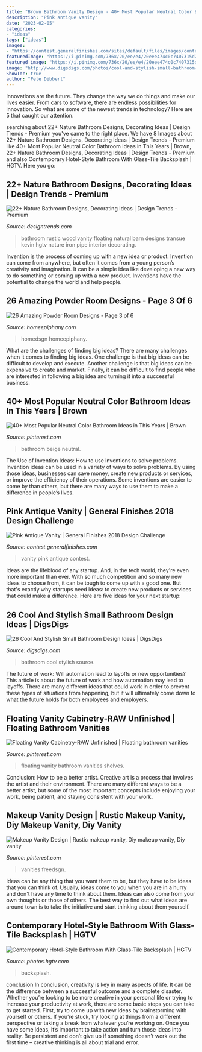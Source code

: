 ```yaml
---
title: "Brown Bathroom Vanity Design - 40+ Most Popular Neutral Color Bathroom Ideas In This Years"
description: "Pink antique vanity"
date: "2023-02-05"
categories:
- "ideas"
tags: ["ideas"]
images:
- "https://contest.generalfinishes.com/sites/default/files/images/contest/project-images/image_389.jpeg"
featuredImage: "https://i.pinimg.com/736x/20/ee/e4/20eee474c0c7407315d2f0063b254a22.jpg"
featured_image: "https://i.pinimg.com/736x/20/ee/e4/20eee474c0c7407315d2f0063b254a22.jpg"
image: "http://www.digsdigs.com/photos/cool-and-stylish-small-bathroom-design-ideas-20.jpg"
ShowToc: true
author: "Pete Dibbert"
---
```



Innovations are the future. They change the way we do things and make our lives easier. From cars to software, there are endless possibilities for innovation. So what are some of the newest trends in technology? Here are 5 that caught our attention.

	

		
searching about 22+ Nature Bathroom Designs, Decorating Ideas | Design Trends - Premium you've came to the right place. We have 8 Images about 22+ Nature Bathroom Designs, Decorating Ideas | Design Trends - Premium like 40+ Most Popular Neutral Color Bathroom Ideas in This Years | Brown, 22+ Nature Bathroom Designs, Decorating Ideas | Design Trends - Premium and also Contemporary Hotel-Style Bathroom With Glass-Tile Backsplash | HGTV. Here you go:
		
    
## 22+ Nature Bathroom Designs, Decorating Ideas | Design Trends - Premium

<img loading=lazy src="https://images.designtrends.com/wp-content/uploads/2016/03/25062322/Rustic-Wood-Bathroom-Ideas.jpeg" onerror="this.onerror=null;this.src='https://tse2.mm.bing.net/th?id=OIP.E_RhDXswLc4ws_yzmJRLPgHaKW&amp;pid=15.1';" alt="22+ Nature Bathroom Designs, Decorating Ideas | Design Trends - Premium">

_Source: designtrends.com_

>bathroom rustic wood vanity floating natural barn designs transue kevin hgtv nature iron pipe interior decorating. 

	

Invention is the process of coming up with a new idea or product. Invention can come from anywhere, but often it comes from a young person’s creativity and imagination. It can be a simple idea like developing a new way to do something or coming up with a new product. Inventions have the potential to change the world and help people.

    
## 26 Amazing Powder Room Designs - Page 3 Of 6

<img loading=lazy src="https://homeepiphany.com/wp-content/uploads/2015/07/26-Amazing-Powder-Room-Designs-13.jpg" onerror="this.onerror=null;this.src='https://tse2.mm.bing.net/th?id=OIP.fha6qS7V6N0Jhhy62nsLmAHaLH&amp;pid=15.1';" alt="26 Amazing Powder Room Designs - Page 3 of 6">

_Source: homeepiphany.com_

>homedsgn homeepiphany. 

	

What are the challenges of finding big ideas?
There are many challenges when it comes to finding big ideas. One challenge is that big ideas can be difficult to develop and execute. Another challenge is that big ideas can be expensive to create and market. Finally, it can be difficult to find people who are interested in following a big idea and turning it into a successful business.

    
## 40+ Most Popular Neutral Color Bathroom Ideas In This Years | Brown

<img loading=lazy src="https://i.pinimg.com/736x/20/ee/e4/20eee474c0c7407315d2f0063b254a22.jpg" onerror="this.onerror=null;this.src='https://tse2.mm.bing.net/th?id=OIP.I95dWtxvuemiWnttej7hCgHaJ3&amp;pid=15.1';" alt="40+ Most Popular Neutral Color Bathroom Ideas in This Years | Brown">

_Source: pinterest.com_

>bathroom beige neutral. 

	

The Use of Invention Ideas: How to use inventions to solve problems.
Invention ideas can be used in a variety of ways to solve problems. By using those ideas, businesses can save money, create new products or services, or improve the efficiency of their operations. Some inventions are easier to come by than others, but there are many ways to use them to make a difference in people’s lives.

    
## Pink Antique Vanity | General Finishes 2018 Design Challenge

<img loading=lazy src="https://contest.generalfinishes.com/sites/default/files/images/contest/project-images/image_389.jpeg" onerror="this.onerror=null;this.src='https://tse1.mm.bing.net/th?id=OIP.gh8CjRxNJxp4AUui_IpTbADYEg&amp;pid=15.1';" alt="Pink Antique Vanity | General Finishes 2018 Design Challenge">

_Source: contest.generalfinishes.com_

>vanity pink antique contest. 

	

Ideas are the lifeblood of any startup. And, in the tech world, they're even more important than ever. With so much competition and so many new ideas to choose from, it can be tough to come up with a good one. But that's exactly why startups need ideas: to create new products or services that could make a difference. Here are five ideas for your next startup: 

    
## 26 Cool And Stylish Small Bathroom Design Ideas | DigsDigs

<img loading=lazy src="http://www.digsdigs.com/photos/cool-and-stylish-small-bathroom-design-ideas-20.jpg" onerror="this.onerror=null;this.src='https://tse1.mm.bing.net/th?id=OIP.KeMWc1wkCksa4W9khrPOOQHaLE&amp;pid=15.1';" alt="26 Cool And Stylish Small Bathroom Design Ideas | DigsDigs">

_Source: digsdigs.com_

>bathroom cool stylish source. 

	

The future of work: Will automation lead to layoffs or new opportunities?
This article is about the future of work and how automation may lead to layoffs. There are many different ideas that could work in order to prevent these types of situations from happening, but it will ultimately come down to what the future holds for both employees and employers.

    
## Floating Vanity Cabinetry-RAW Unfinished | Floating Bathroom Vanities

<img loading=lazy src="https://i.pinimg.com/736x/1a/4b/ba/1a4bbaa3b0c1634921b4ee4aec77f7f3.jpg" onerror="this.onerror=null;this.src='https://tse1.mm.bing.net/th?id=OIP.uusFC1CbsytIAuFjBGyj1wHaKX&amp;pid=15.1';" alt="Floating Vanity Cabinetry-RAW Unfinished | Floating bathroom vanities">

_Source: pinterest.com_

>floating vanity bathroom vanities shelves. 

	

Conclusion: How to be a better artist.
Creative art is a process that involves the artist and their environment. There are many different ways to be a better artist, but some of the most important concepts include enjoying your work, being patient, and staying consistent with your work.

    
## Makeup Vanity Design | Rustic Makeup Vanity, Diy Makeup Vanity, Diy Vanity

<img loading=lazy src="https://i.pinimg.com/736x/a1/17/5a/a1175ab7eb356c8c6176e5c92d797ad0.jpg" onerror="this.onerror=null;this.src='https://tse2.mm.bing.net/th?id=OIP.eJ0VRP2jTRxFG9bAKlZFAQHaJ3&amp;pid=15.1';" alt="Makeup Vanity Design | Rustic makeup vanity, Diy makeup vanity, Diy vanity">

_Source: pinterest.com_

>vanities freedsgn. 

	

Ideas can be any thing that you want them to be, but they have to be ideas that you can think of. Usually, ideas come to you when you are in a hurry and don't have any time to think about them. Ideas can also come from your own thoughts or those of others. The best way to find out what ideas are around town is to take the initiative and start thinking about them yourself.

    
## Contemporary Hotel-Style Bathroom With Glass-Tile Backsplash | HGTV

<img loading=lazy src="https://hgtvhome.sndimg.com/content/dam/images/hgtv/fullset/2014/10/20/0/Lauren-Levant-Bland_Modern-Boutique-Hotel-Style-Bath.jpg.rend.hgtvcom.616.924.suffix/1413834969804.jpeg" onerror="this.onerror=null;this.src='https://tse2.mm.bing.net/th?id=OIP.68GPQX_e59tNTZqquRa_NgHaLH&amp;pid=15.1';" alt="Contemporary Hotel-Style Bathroom With Glass-Tile Backsplash | HGTV">

_Source: photos.hgtv.com_

>backsplash. 

	

conclusion
In conclusion, creativity is key in many aspects of life. It can be the difference between a successful outcome and a complete disaster. Whether you’re looking to be more creative in your personal life or trying to increase your productivity at work, there are some basic steps you can take to get started.
First, try to come up with new ideas by brainstorming with yourself or others. If you’re stuck, try looking at things from a different perspective or taking a break from whatever you’re working on. Once you have some ideas, it’s important to take action and turn those ideas into reality. Be persistent and don’t give up if something doesn’t work out the first time – creative thinking is all about trial and error.

